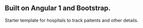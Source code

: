 ## Built on Angular 1 and Bootstrap.
Starter template for hospitals to track paitents and other details.

